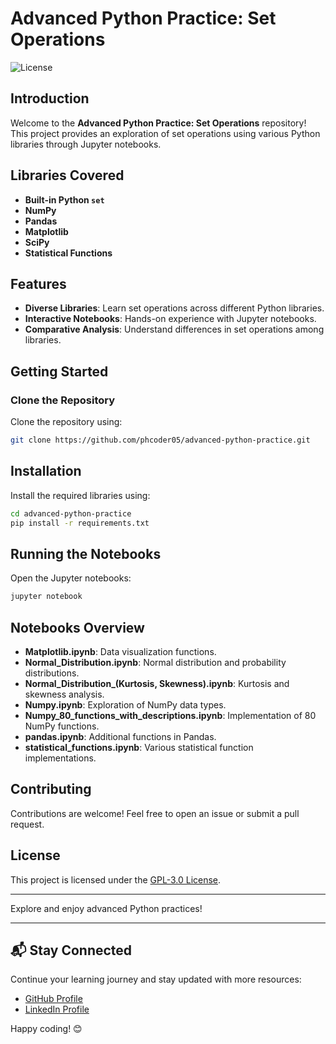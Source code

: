 
# Advanced Python Practice: Set Operations

![License](https://img.shields.io/badge/license-GPL%203.0-brightgreen)

## Introduction

Welcome to the **Advanced Python Practice: Set Operations** repository! This project provides an exploration of set operations using various Python libraries through Jupyter notebooks.

## Libraries Covered

- **Built-in Python `set`**
- **NumPy**
- **Pandas**
- **Matplotlib**
- **SciPy**
- **Statistical Functions**

## Features

- **Diverse Libraries**: Learn set operations across different Python libraries.
- **Interactive Notebooks**: Hands-on experience with Jupyter notebooks.
- **Comparative Analysis**: Understand differences in set operations among libraries.

## Getting Started

### Clone the Repository

Clone the repository using:

```bash
git clone https://github.com/phcoder05/advanced-python-practice.git
```

## Installation

Install the required libraries using:

```bash
cd advanced-python-practice
pip install -r requirements.txt
```

## Running the Notebooks

Open the Jupyter notebooks:

```bash
jupyter notebook
```

## Notebooks Overview

- **Matplotlib.ipynb**: Data visualization functions.
- **Normal_Distribution.ipynb**: Normal distribution and probability distributions.
- **Normal_Distribution_(Kurtosis, Skewness).ipynb**: Kurtosis and skewness analysis.
- **Numpy.ipynb**: Exploration of NumPy data types.
- **Numpy_80_functions_with_descriptions.ipynb**: Implementation of 80 NumPy functions.
- **pandas.ipynb**: Additional functions in Pandas.
- **statistical_functions.ipynb**: Various statistical function implementations.

## Contributing

Contributions are welcome! Feel free to open an issue or submit a pull request.

## License

This project is licensed under the [GPL-3.0 License](LICENSE).

---

Explore and enjoy advanced Python practices!

---

## 📬 Stay Connected

Continue your learning journey and stay updated with more resources:

- [GitHub Profile](https://github.com/phcoder05)
- [LinkedIn Profile](https://www.linkedin.com/in/pankaj-hadole-722476232/)

Happy coding! 😊

